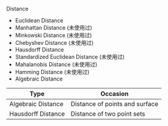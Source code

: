 Distance
* Euclidean Distance
* Manhattan Distance (未使用过)
* Minkowski Distance (未使用过)
* Chebyshev Distance (未使用过)
* Hausdorff Distance 
* Standardized Euclidean Distance (未使用过)
* Mahalanobis Distance (未使用过)
* Hamming Distance (未使用过)
* Algebraic Distance 


|Type | Occasion|
|-|-|
| Algebraic Distance | Distance of points and surface |
| Hausdorff Distance | Distance of two point sets	|
